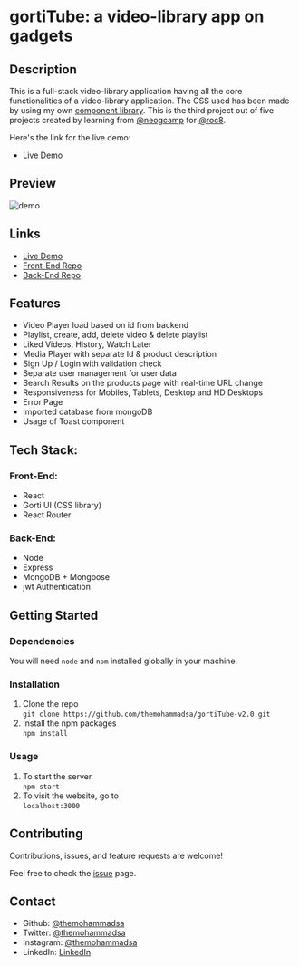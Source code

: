 
# gortiTube: a video-library app on gadgets

## Description 
This is a full-stack video-library application having all the core functionalities of a video-library application. The CSS used has been made by using my own [component library](https://gorti.netlify.app/).
This is the third project out of five projects created by learning from [@neogcamp](https://neog.camp/) for [@roc8](https://www.roc8.careers/).

Here's the link for the live demo:
- [Live Demo](https://gortitube.netlify.app/)

## Preview 

![demo](/demo.gif)

## Links

- [Live Demo](https://gortitube.netlify.app/)
- [Front-End Repo](https://github.com/themohammadsa/gortiTube-v2.0)
- [Back-End Repo](https://github.com/themohammadsa/gortiTube-backend)

## Features

- Video Player load based on id from backend
- Playlist, create, add, delete video & delete playlist
- Liked Videos, History, Watch Later
- Media Player with separate Id & product description
- Sign Up / Login with validation check
- Separate user management for user data
- Search Results on the products page with real-time URL change
- Responsiveness for Mobiles, Tablets, Desktop and HD Desktops
- Error Page 
- Imported database from mongoDB
- Usage of Toast component

## Tech Stack:
### Front-End:

- React 
- Gorti UI (CSS library)
- React Router

### Back-End:

- Node
- Express
- MongoDB + Mongoose
- jwt Authentication 


## Getting Started
### Dependencies
You will need `node` and `npm` installed globally in your machine.

### Installation
1. Clone the repo  
```git clone https://github.com/themohammadsa/gortiTube-v2.0.git```
2. Install the npm packages  
```npm install```

### Usage
1. To start the server  
```npm start```
2. To visit the website, go to  
```localhost:3000```


## Contributing

Contributions, issues, and feature requests are welcome!   

Feel free to check the [issue](https://github.com/themohammadsa/gortiTube-v2.0/issues/2) page.



## Contact

- Github: [@themohammadsa](https://github.com/themohammadsa)
- Twitter: [@themohammadsa](https://twitter.com/themohammadsa)
- Instagram: [@themohammadsa](https://www.instagram.com/themohammadsa/)
- LinkedIn: [LinkedIn](https://www.linkedin.com/in/themohammadsa/)
